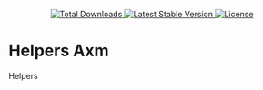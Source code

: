 <p align="center">
    <a href="https://packagist.org/packages/axm/helpers">
        <img src="https://poser.pugx.org/axm/helpers/d/total.svg" alt="Total Downloads">
    </a>
    <a href="https://packagist.org/packages/axm/helpers">
        <img src="https://poser.pugx.org/axm/helpers/v/stable.svg" alt="Latest Stable Version">
    </a>
    <a href="https://packagist.org/packages/axm/helpers">
        <img src="https://poser.pugx.org/axm/helpers/license.svg" alt="License">
    </a>
</p>

# Helpers Axm
Helpers
